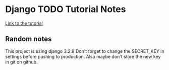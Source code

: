 # Django TODO Tutorial Notes
[Link to the tutorial](https://realpython.com/django-todo-lists/)

## Random notes
This project is using django 3.2.9
Don't forget to change the SECRET_KEY in settings before pushing to production. Also maybe don't store the new key in git on github.
